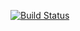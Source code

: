 [![Build Status](https://travis-ci.org/yutaojiang926/lab5.svg?branch=master)](https://travis-ci.org/yutaojiang926/lab5)
